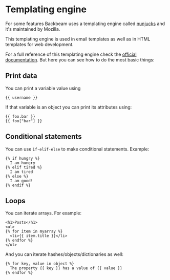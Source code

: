 # Templating engine

For some features Backbeam uses a templating engine called [nunjucks](http://mozilla.github.io/nunjucks/) and it's maintained by Mozilla.

This templating engine is used in email templates as well as in HTML templates for web development.

For a full reference of this templating engine check the [official documentation](http://mozilla.github.io/nunjucks/templating.html). But here you can see how to do the most basic things:

## Print data

You can print a variable value using

```
{{ username }}
```

If that variable is an object you can print its attributes using:

```
{{ foo.bar }}
{{ foo["bar"] }}
```

## Conditional statements

You can use `if-elif-else` to make conditional statements. Example:

```
{% if hungry %}
  I am hungry
{% elif tired %}
  I am tired
{% else %}
  I am good!
{% endif %}
```

## Loops

You can iterate arrays. For example:

```
<h1>Posts</h1>
<ul>
{% for item in myarray %}
  <li>{{ item.title }}</li>
{% endfor %}
</ul>
```

And you can iterate hashes/objects/dictionaries as well:

```
{% for key, value in object %}
  The property {{ key }} has a value of {{ value }}
{% endfor %}
```
